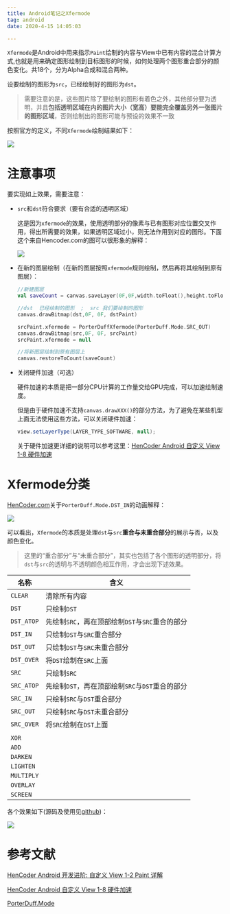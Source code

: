 ```yaml
---
title: Android笔记之Xfermode
tag: android
date: 2020-4-15 14:05:03

---
```


`Xfermode`是Android中用来指示`Paint`绘制的内容与View中已有内容的混合计算方式,也就是用来确定图形绘制到目标图形的时候，如何处理两个图形重合部分的颜色变化。共18个，分为Alpha合成和混合两种。

设要绘制的图形为`src`，已经绘制好的图形为`dst`。

> 需要注意的是，这些图片除了要绘制的图形有着色之外，其他部分要为透明，并且**包括透明区域在内的图片大小（宽高）要能完全覆盖另外一张图片的图形区域**，否则绘制出的图形可能与预设的效果不一致

按照官方的定义，不同`Xfermode`绘制结果如下：

![](https://camo.githubusercontent.com/9c73f1b36d2ee358cd51e1b080cbad4cba18f39d/68747470733a2f2f757365722d676f6c642d63646e2e786974752e696f2f323031382f312f31342f313630663261356630393964353963353f773d33313226683d33393126663d6a70656726733d313238363132)

# 注意事项

要实现如上效果，需要注意：

* `src`和`dst`符合要求（要有合适的透明区域）

  这是因为`xfermode`的效果，使用透明部分的像素与已有图形对应位置交叉作用，得出所需要的效果，如果透明区域过小，则无法作用到对应的图形。下面这个来自Hencoder.com的图可以很形象的解释：

  ![](https://jixiaoyong.github.io/images/20200416213802.jpg)

* 在新的图层绘制（在新的图层按照`xfermode`规则绘制，然后再将其绘制到原有图层）：

  ```kotlin
  //新建图层   
  val saveCount = canvas.saveLayer(0F,0F,width.toFloat(),height.toFloat(),null,Canvas.ALL_SAVE_FLAG)
  
  //dst  已经绘制的图形  ;  src 我们要绘制的图形
  canvas.drawBitmap(dst,0F, 0F, dstPaint)
  
  srcPaint.xfermode = PorterDuffXfermode(PorterDuff.Mode.SRC_OUT)
  canvas.drawBitmap(src,0F, 0F, srcPaint)
  srcPaint.xfermode = null
  
  //将新图层绘制到原有图层上
  canvas.restoreToCount(saveCount)
  ```

  

* 关闭硬件加速（可选）

  硬件加速的本质是把一部分CPU计算的工作量交给GPU完成，可以加速绘制速度。

  但是由于硬件加速不支持`canvas.drawXXX()`的部分方法，为了避免在某些机型上面无法使用这些方法，可以关闭硬件加速：

  ```java
  view.setLayerType(LAYER_TYPE_SOFTWARE, null);
  ```

  关于硬件加速更详细的说明可以参考这里：[HenCoder Android 自定义 View 1-8 硬件加速](https://hencoder.com/ui-1-8/)



# Xfermode分类

[HenCoder.com](https://hencoder.com/ui-1-2/)关于`PorterDuff.Mode.DST_IN`的动画解释：

![](https://jixiaoyong.github.io/images/20200416214402.gif)

可以看出，`Xfermode`的本质是处理`dst`与`src`**重合与未重合部分**的展示与否，以及颜色变化。

> 这里的“重合部分”与“未重合部分”，其实也包括了各个图形的透明部分，将`dst`与`src`的透明与不透明颜色相互作用，才会出现下述效果。



| 名称       | 含义                                            |
| ---------- | ----------------------------------------------- |
| `CLEAR`    | 清除所有内容                                    |
| `DST`      | 只绘制`DST`                                     |
| `DST_ATOP` | 先绘制`SRC`，再在顶部绘制`DST`与`SRC`重合的部分 |
| `DST_IN`   | 只绘制`DST`与`SRC`重合部分                      |
| `DST_OUT`  | 只绘制`DST`与`SRC`未重合部分                    |
| `DST_OVER` | 将`DST`绘制在`SRC`上面                          |
| `SRC`      | 只绘制`SRC`                                     |
| `SRC_ATOP` | 先绘制`DST`，再在顶部绘制`SRC`与`DST`重合的部分 |
| `SRC_IN`   | 只绘制`SRC`与`DST`重合部分                      |
| `SRC_OUT`  | 只绘制`SRC`与`DST`未重合部分                    |
| `SRC_OVER` | 将`SRC`绘制在`DST`上面                          |
|            |                                                 |
| `XOR`      |                                                 |
| `ADD`      |                                                 |
| `DARKEN`   |                                                 |
| `LIGHTEN`  |                                                 |
| `MULTIPLY` |                                                 |
| `OVERLAY`  |                                                 |
| `SCREEN`   |                                                 |

各个效果如下(源码及使用见[github](https://github.com/jixiaoyong/library/commit/71864b6546460acfaae6299890a0cf76da76b7d7))：

![](https://jixiaoyong.github.io/images/20200415211144.png)

# 参考文献

[HenCoder Android 开发进阶: 自定义 View 1-2 Paint 详解](https://hencoder.com/ui-1-2/)

[HenCoder Android 自定义 View 1-8 硬件加速](https://hencoder.com/ui-1-8/)

[PorterDuff.Mode](https://developer.android.google.cn/reference/android/graphics/PorterDuff.Mode.html)
